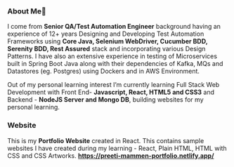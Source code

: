 ### About Me👋

I come from **Senior QA/Test Automation Engineer** background having an experience of 12+ years Designing and Developing Test Automation Frameworks using **Core Java, Selenium WebDriver, Cucumber BDD, Serenity BDD, Rest Assured** stack and incorporating various Design Patterns. I have also an extensive experience in testing of Microservices built in Spring Boot Java along with their dependencies of Kafka, MQs and Datastores (eg. Postgres) using Dockers and in AWS Environment.

Out of my personal learning interest I’m currently learning Full Stack Web Development with Front End- **Javascript, React, HTML5 and CSS3** and Backend - **NodeJS Server and Mongo DB**, building websites for my personal learning. 

### Website 
This is my **Portfolio Website** created in React. 
This contains sample websites I have created during my learning - React, Plain HTML, HTML with CSS and CSS Artworks.
**https://preeti-mammen-portfolio.netlify.app/**
<!--
**preeti-mammen/preeti-mammen** is a ✨ _special_ ✨ repository because its `README.md` (this file) appears on your GitHub profile.

Here are some ideas to get you started:

- 🔭 I’m currently working on ...
- 🌱 I’m currently learning ...
- 👯 I’m looking to collaborate on ...
- 🤔 I’m looking for help with ...
- 💬 Ask me about ...
- 📫 How to reach me: ...
- 😄 Pronouns: ...
- ⚡ Fun fact: ...
-->
